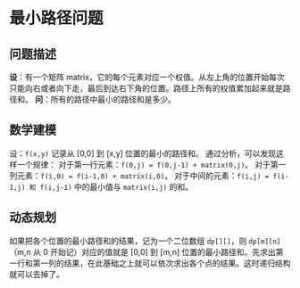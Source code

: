 
# 最小路径问题

## 问题描述

**设**：有一个矩阵 matrix，它的每个元素对应一个权值。从左上角的位置开始每次只能向右或者向下走，最后到达右下角的位置。路径上所有的权值累加起来就是路径和。
**问**：所有的路径中最小的路径和是多少。

## 数学建模

设：`f(x,y)` 记录从 [0,0] 到 [x,y] 位置的最小的路径和。
通过分析，可以发现这样一个规律：
对于第一行元素：`f(0,j) = f(0,j-1) + matrix(0,j)`。
对于第一列元素：`f(i,0) = f(i-1,0) + matrix(i,0)`。
对于中间的元素：`f(i,j) = f(i-1,j) 和 f(i,j-1)` 中的最小值与 `matrix(i,j)` 的和。

## 动态规划

如果把各个位置的最小路径和的结果，记为一个二位数组 `dp[][]`，则 `dp[m][n]`（m,n 从 0 开始记）对应的值就是 [0,0] 到 [m,n] 位置的最小路径和。先求出第一行和第一列的结果，在此基础之上就可以依次求出各个点的结果。这时递归结构就可以去掉了。

